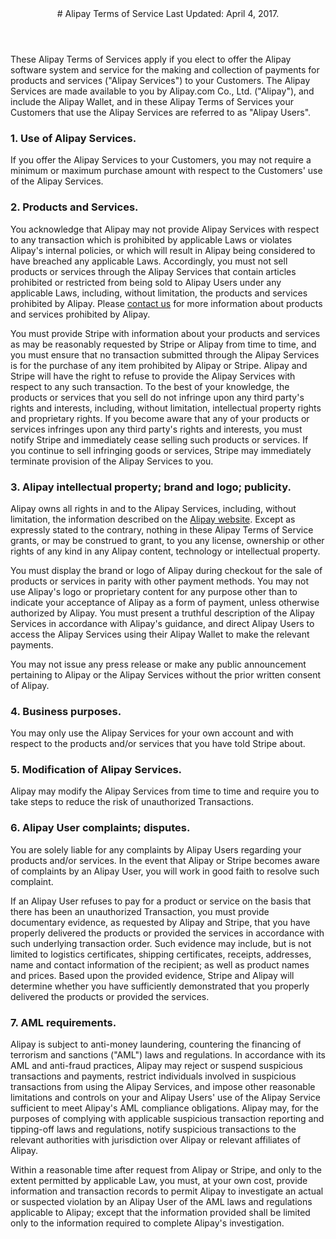 <header>
# Alipay Terms of Service
Last Updated: April 4, 2017.
</header>

<section>

These Alipay Terms of Services apply if you elect to offer the Alipay software system and service for the making and collection of payments for products and services ("Alipay Services") to your Customers. The Alipay Services are made available to you by Alipay.com Co., Ltd. ("Alipay"), and include the Alipay Wallet, and in these Alipay Terms of Services your Customers that use the Alipay Services are referred to as "Alipay Users".

### 1. Use of Alipay Services.

If you offer the Alipay Services to your Customers, you may not require a minimum or maximum purchase amount with respect to the Customers' use of the Alipay Services.

### 2. Products and Services.

You acknowledge that Alipay may not provide Alipay Services with respect to any transaction which is prohibited by applicable Laws or violates Alipay's internal policies, or which will result in Alipay being considered to have breached any applicable Laws. Accordingly, you must not sell products or services through the Alipay Services that contain articles prohibited or restricted from being sold to Alipay Users under any applicable Laws, including, without limitation, the products and services prohibited by Alipay. Please [contact us](https://stripe.com/contact) for more information about products and services prohibited by Alipay. 

You must provide Stripe with information about your products and services as may be reasonably requested by Stripe or Alipay from time to time, and you must ensure that no transaction submitted through the Alipay Services is for the purchase of any item prohibited by Alipay or Stripe. Alipay and Stripe will have the right to refuse to provide the Alipay Services with respect to any such transaction. To the best of your knowledge, the products or services that you sell do not infringe upon any third party's rights and interests, including, without limitation, intellectual property rights and proprietary rights.  If you become aware that any of your products or services infringes upon any third party's rights and interests, you must notify Stripe and immediately cease selling such products or services.  If you continue to sell infringing goods or services, Stripe may immediately terminate provision of the Alipay Services to you.

### 3. Alipay intellectual property; brand and logo; publicity.

Alipay owns all rights in and to the Alipay Services, including, without limitation, the information described on the [Alipay website](https://alipay.com). Except as expressly stated to the contrary, nothing in these Alipay Terms of Service grants, or may be construed to grant, to you any license, ownership or other rights of any kind in any Alipay content, technology or intellectual property.

You must display the brand or logo of Alipay during checkout for the sale of products or services in parity with other payment methods. You may not use Alipay's logo or proprietary content for any purpose other than to indicate your acceptance of Alipay as a form of payment, unless otherwise authorized by Alipay. You must present a truthful description of the Alipay Services in accordance with Alipay's guidance, and direct Alipay Users to access the Alipay Services using their Alipay Wallet to make the relevant payments.

You may not issue any press release or make any public announcement pertaining to Alipay or the Alipay Services without the prior written consent of Alipay.


### 4. Business purposes.

You may only use the Alipay Services for your own account and with respect to the products and/or services that you have told Stripe about. 

### 5. Modification of Alipay Services.

Alipay may modify the Alipay Services from time to time and require you to take steps to reduce the risk of unauthorized Transactions.

### 6. Alipay User complaints; disputes.

You are solely liable for any complaints by Alipay Users regarding your products and/or services. In the event that Alipay or Stripe becomes aware of complaints by an Alipay User, you will work in good faith to resolve such complaint.

If an Alipay User refuses to pay for a product or service on the basis that there has been an unauthorized Transaction, you must provide documentary evidence, as requested by Alipay and Stripe, that you have properly delivered the products or provided the services in accordance with such underlying transaction order. Such evidence may include, but is not limited to logistics certificates, shipping certificates, receipts, addresses, name and contact information of the recipient; as well as product names and prices. Based upon the provided evidence, Stripe and Alipay will determine whether you have sufficiently demonstrated that you properly delivered the products or provided the services.

### 7. AML requirements.

Alipay is subject to anti-money laundering, countering the financing of terrorism and sanctions ("AML") laws and regulations. In accordance with its AML and anti-fraud practices, Alipay may reject or suspend suspicious transactions and payments, restrict individuals involved in suspicious transactions from using the Alipay Services, and impose other reasonable limitations and controls on your and Alipay Users' use of the Alipay Service sufficient to meet Alipay's AML compliance obligations. Alipay may, for the purposes of complying with applicable suspicious transaction reporting and tipping-off laws and regulations, notify suspicious transactions to the relevant authorities with jurisdiction over Alipay or relevant affiliates of Alipay. 

Within a reasonable time after request from Alipay or Stripe, and only to the extent permitted by applicable Law, you must, at your own cost, provide information and transaction records to permit Alipay to investigate an actual or suspected violation by an Alipay User of the AML laws and regulations applicable to Alipay; except that the information provided shall be limited only to the information required to complete Alipay's investigation.

</section>
